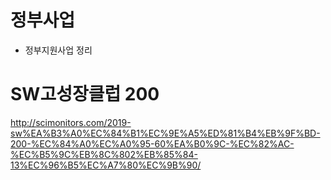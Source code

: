 # 정부사업 
- 정부지원사업 정리 

# SW고성장클럽 200
http://scimonitors.com/2019-sw%EA%B3%A0%EC%84%B1%EC%9E%A5%ED%81%B4%EB%9F%BD-200-%EC%84%A0%EC%A0%95-60%EA%B0%9C-%EC%82%AC-%EC%B5%9C%EB%8C%802%EB%85%84-13%EC%96%B5%EC%A7%80%EC%9B%90/
